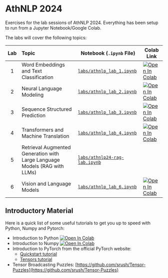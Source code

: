 # AthNLP 2024

Exercises for the lab sessions of AthNLP 2024. Everything has been setup to run from a Jupyter Notebook/Google Colab.

The labs will cover the following topics:

| Lab | Topic | Notebook (`.ipynb` File) | Colab Link |
|:---:|:---|---|---|
| 1 | Word Embeddings and Text Classification | [`labs/athnlp_lab_1.ipynb`](https://github.com/athnlp/athnlp-labs-2024/blob/main/labs/athnlp_lab_1.ipynb) | [![Open In Colab](https://colab.research.google.com/assets/colab-badge.svg)](https://colab.research.google.com/github/athnlp/athnlp-labs-2024/blob/main/labs/athnlp_lab_1.ipynb)  |
| 2 | Neural Language Modeling | [`labs/athnlp_lab_2.ipynb`](https://github.com/athnlp/athnlp-labs-2024/blob/main/labs/athnlp_lab_2.ipynb) | [![Open In Colab](https://colab.research.google.com/assets/colab-badge.svg)](https://colab.research.google.com/github/athnlp/athnlp-labs-2024/blob/main/labs/athnlp_lab_2.ipynb)  |
| 3 | Sequence Structured Prediction  | [`labs/athnlp_lab_3.ipynb`](https://github.com/athnlp/athnlp-labs-2024/blob/main/labs/athnlp_lab_3.ipynb) | [![Open In Colab](https://colab.research.google.com/assets/colab-badge.svg)](https://colab.research.google.com/github/athnlp/athnlp-labs-2024/blob/main/labs/athnlp_lab_3.ipynb)  |
| 4 | Transformers and Machine Translation | [`labs/athnlp_lab_4.ipynb`](https://github.com/athnlp/athnlp-labs-2024/blob/main/labs/athnlp_lab_4.ipynb) | [![Open In Colab](https://colab.research.google.com/assets/colab-badge.svg)](https://colab.research.google.com/github/athnlp/athnlp-labs-2024/blob/main/labs/athnlp_lab_4.ipynb)  |
| 5 | Retrieval Augmented Generation with Large Language Models (RAG with LLMs) | [`labs/athnlp24-rag-lab.ipynb`](https://github.com/athnlp/athnlp-labs-2024/blob/main/labs/athnlp24-rag-lab.ipynb) | |
| 6 | Vision and Language Models | [`labs/athnlp_lab_6.ipynb`](https://github.com/athnlp/athnlp-labs-2024/blob/main/labs/athnlp_lab_6.ipynb) | [![Open In Colab](https://colab.research.google.com/assets/colab-badge.svg)](https://colab.research.google.com/github/athnlp/athnlp-labs-2024/blob/main/labs/athnlp_lab_6.ipynb)  |






## Introductory Material

Here is a quick list of some useful tutorials to get you up to speed with Python, Numpy and Pytorch:

* Introduction to Python [![Open In Colab](https://colab.research.google.com/assets/colab-badge.svg)](https://colab.research.google.com/github/athnlp/athnlp-labs-2024/blob/main/labs/intro_to_python.ipynb)
* Introduction to Numpy [![Open In Colab](https://colab.research.google.com/assets/colab-badge.svg)](https://colab.research.google.com/github/athnlp/athnlp-labs-2024/blob/main/labs/intro_to_numpy.ipynb)
* Introduction to PyTorch from the official PyTorch website:
  * [Quickstart tutorial](https://pytorch.org/tutorials/beginner/basics/quickstart_tutorial.html)
  * [Tensors tutorial](https://pytorch.org/tutorials/beginner/basics/tensorqs_tutorial.html)
* Tensor Broadcasting Puzzles: [https://github.com/srush/Tensor-Puzzles](https://github.com/srush/Tensor-Puzzles)

